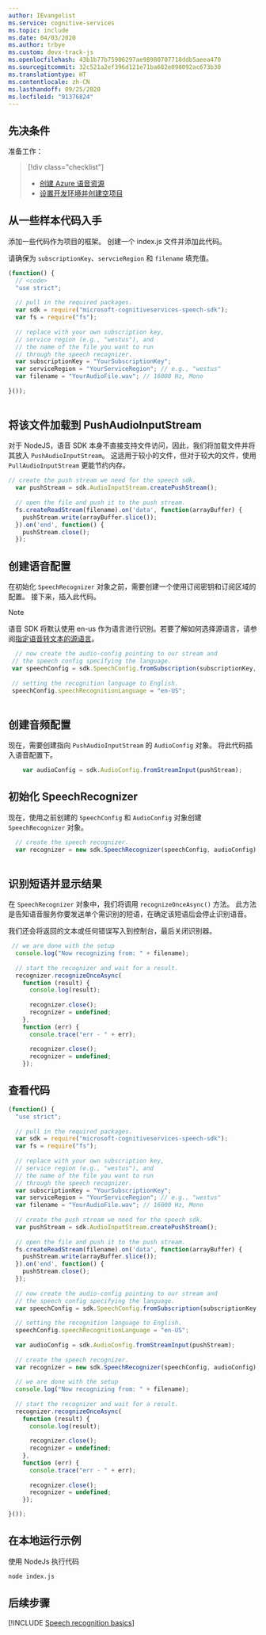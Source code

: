 ```yaml
---
author: IEvangelist
ms.service: cognitive-services
ms.topic: include
ms.date: 04/03/2020
ms.author: trbye
ms.custom: devx-track-js
ms.openlocfilehash: 43b1b77b75906297ae98980707718ddb5aeea470
ms.sourcegitcommit: 32c521a2ef396d121e71ba682e098092ac673b30
ms.translationtype: HT
ms.contentlocale: zh-CN
ms.lasthandoff: 09/25/2020
ms.locfileid: "91376824"
---
```

## <a name="prerequisites"></a>先决条件

准备工作：

> [!div class="checklist"]
> * <a href="https://ms.portal.azure.com/#create/Microsoft.CognitiveServicesSpeechServices" target="_blank">创建 Azure 语音资源<span class="docon docon-navigate-external x-hidden-focus"></span></a>
> * [设置开发环境并创建空项目](../../../../quickstarts/setup-platform.md)

## <a name="start-with-some-boilerplate-code"></a>从一些样本代码入手

添加一些代码作为项目的框架。 创建一个 index.js 文件并添加此代码。

请确保为 `subscriptionKey`、`servcieRegion` 和 `filename` 填充值。

```JavaScript
(function() {
  // <code>
  "use strict";
  
  // pull in the required packages.
  var sdk = require("microsoft-cognitiveservices-speech-sdk");
  var fs = require("fs");
  
  // replace with your own subscription key,
  // service region (e.g., "westus"), and
  // the name of the file you want to run
  // through the speech recognizer.
  var subscriptionKey = "YourSubscriptionKey";
  var serviceRegion = "YourServiceRegion"; // e.g., "westus"
  var filename = "YourAudioFile.wav"; // 16000 Hz, Mono
 
}());
  
```
## <a name="load-the-file-into-an-pushaudioinputstream"></a>将该文件加载到 PushAudioInputStream

对于 NodeJS，语音 SDK 本身不直接支持文件访问，因此，我们将加载文件并将其放入 `PushAudioInputStream`。 这适用于较小的文件，但对于较大的文件，使用 `PullAudioInputStream` 更能节约内存。

```JavaScript
// create the push stream we need for the speech sdk.
  var pushStream = sdk.AudioInputStream.createPushStream();
  
  // open the file and push it to the push stream.
  fs.createReadStream(filename).on('data', function(arrayBuffer) {
    pushStream.write(arrayBuffer.slice());
  }).on('end', function() {
    pushStream.close();
  });
```

## <a name="create-a-speech-configuration"></a>创建语音配置

在初始化 `SpeechRecognizer` 对象之前，需要创建一个使用订阅密钥和订阅区域的配置。 接下来，插入此代码。

> [!NOTE]
> 语音 SDK 将默认使用 en-us 作为语言进行识别。若要了解如何选择源语言，请参阅[指定语音转文本的源语言](../../../../how-to-specify-source-language.md)。

 ```JavaScript
   // now create the audio-config pointing to our stream and
  // the speech config specifying the language.
  var speechConfig = sdk.SpeechConfig.fromSubscription(subscriptionKey, serviceRegion);
  
  // setting the recognition language to English.
  speechConfig.speechRecognitionLanguage = "en-US";
  
```
## <a name="create-an-audio-configuration"></a>创建音频配置

现在，需要创建指向 `PushAudioInputStream` 的 `AudioConfig` 对象。 将此代码插入语音配置下。

```JavaScript
    var audioConfig = sdk.AudioConfig.fromStreamInput(pushStream);
```

## <a name="initialize-a-speechrecognizer"></a>初始化 SpeechRecognizer

现在，使用之前创建的 `SpeechConfig` 和 `AudioConfig` 对象创建 `SpeechRecognizer` 对象。

```JavaScript
  // create the speech recognizer.
  var recognizer = new sdk.SpeechRecognizer(speechConfig, audioConfig);
  
```
## <a name="recognize-a-phrase-and-display-results"></a>识别短语并显示结果

在 `SpeechRecognizer` 对象中，我们将调用 `recognizeOnceAsync()` 方法。 此方法是告知语音服务你要发送单个需识别的短语，在确定该短语后会停止识别语音。

我们还会将返回的文本或任何错误写入到控制台，最后关闭识别器。
```JavaScript
 // we are done with the setup
  console.log("Now recognizing from: " + filename);
  
  // start the recognizer and wait for a result.
  recognizer.recognizeOnceAsync(
    function (result) {
      console.log(result);
  
      recognizer.close();
      recognizer = undefined;
    },
    function (err) {
      console.trace("err - " + err);
  
      recognizer.close();
      recognizer = undefined;
    });
```
## <a name="check-your-code"></a>查看代码
```JavaScript
(function() {
  "use strict";
  
  // pull in the required packages.
  var sdk = require("microsoft-cognitiveservices-speech-sdk");
  var fs = require("fs");
  
  // replace with your own subscription key,
  // service region (e.g., "westus"), and
  // the name of the file you want to run
  // through the speech recognizer.
  var subscriptionKey = "YourSubscriptionKey";
  var serviceRegion = "YourServiceRegion"; // e.g., "westus"
  var filename = "YourAudioFile.wav"; // 16000 Hz, Mono
  
  // create the push stream we need for the speech sdk.
  var pushStream = sdk.AudioInputStream.createPushStream();
  
  // open the file and push it to the push stream.
  fs.createReadStream(filename).on('data', function(arrayBuffer) {
    pushStream.write(arrayBuffer.slice());
  }).on('end', function() {
    pushStream.close();
  });
  
  // now create the audio-config pointing to our stream and
  // the speech config specifying the language.
  var speechConfig = sdk.SpeechConfig.fromSubscription(subscriptionKey, serviceRegion);
  
  // setting the recognition language to English.
  speechConfig.speechRecognitionLanguage = "en-US";
  
  var audioConfig = sdk.AudioConfig.fromStreamInput(pushStream);
  
  // create the speech recognizer.
  var recognizer = new sdk.SpeechRecognizer(speechConfig, audioConfig);
  
  // we are done with the setup
  console.log("Now recognizing from: " + filename);
  
  // start the recognizer and wait for a result.
  recognizer.recognizeOnceAsync(
    function (result) {
      console.log(result);
  
      recognizer.close();
      recognizer = undefined;
    },
    function (err) {
      console.trace("err - " + err);
  
      recognizer.close();
      recognizer = undefined;
    });

}());
```
## <a name="run-the-sample-locally"></a>在本地运行示例

使用 NodeJs 执行代码
```bash
node index.js
```

## <a name="next-steps"></a>后续步骤

[!INCLUDE [Speech recognition basics](../../speech-to-text-next-steps.md)]
